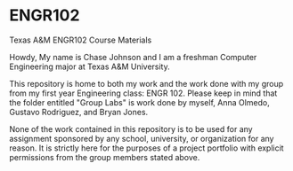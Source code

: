 # ENGR102
Texas A&M ENGR102 Course Materials

Howdy,
My name is Chase Johnson and I am a freshman Computer Engineering major at Texas A&M University.

This repository is home to both my work and the work done with my group from my first year Engineering class: ENGR 102. 
Please keep in mind that the folder entitled "Group Labs" is work done by myself, Anna Olmedo, Gustavo Rodriguez, and Bryan Jones.

None of the work contained in this repository is to be used for any assignment sponsored by any school, university, or organization for any reason. It is strictly here for the purposes of a project portfolio with explicit permissions from the group members stated above.
